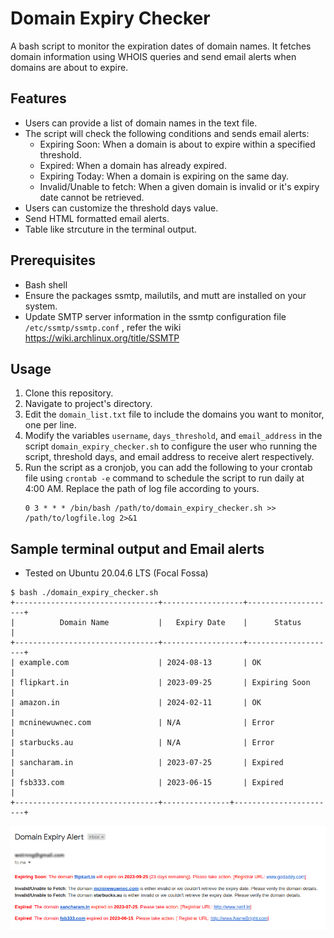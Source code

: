 # Domain Expiry Checker

A bash script to monitor the expiration dates of domain names. It fetches domain information using WHOIS queries and send email alerts when domains are about to expire.

## Features

- Users can provide a list of domain names in the text file.
- The script will check the following conditions and sends email alerts:
  - Expiring Soon: When a domain is about to expire within a specified threshold.
  - Expired: When a domain has already expired.
  - Expiring Today: When a domain is expiring on the same day.
  - Invalid/Unable to fetch: When a given domain is invalid or it's expiry date cannot be retrieved.
- Users can customize the threshold days value.
- Send HTML formatted email alerts.
- Table like strcuture in the terminal output.

## Prerequisites
- Bash shell
- Ensure the packages ssmtp, mailutils, and mutt are installed on your system.
- Update SMTP server information in the ssmtp configuration file `/etc/ssmtp/ssmtp.conf` , refer the wiki https://wiki.archlinux.org/title/SSMTP 

## Usage

1. Clone this repository.
2. Navigate to project's directory.
3. Edit the `domain_list.txt` file to include the domains you want to monitor, one per line.
4. Modify the variables `username`, `days_threshold`, and `email_address` in the script `domain_expiry_checker.sh` to configure the user who running the script, threshold days, and email address to receive alert respectively.
5. Run the script as a cronjob, you can add the following to your crontab file using `crontab -e` command to schedule the script to run daily at 4:00 AM. Replace the path of log file according to yours.
   ```
   0 3 * * * /bin/bash /path/to/domain_expiry_checker.sh >> /path/to/logfile.log 2>&1
   ```

## Sample terminal output and Email alerts

- Tested on Ubuntu 20.04.6 LTS (Focal Fossa)

```
$ bash ./domain_expiry_checker.sh 
+--------------------------------+------------------+--------------------+
|          Domain Name           |   Expiry Date    |      Status        |
+--------------------------------+------------------+--------------------+
| example.com                    | 2024-08-13       | OK                 |
| flipkart.in                    | 2023-09-25       | Expiring Soon      |
| amazon.in                      | 2024-02-11       | OK                 |
| mcninewuwnec.com               | N/A              | Error              |
| starbucks.au                   | N/A              | Error              |
| sancharam.in                   | 2023-07-25       | Expired            |
| fsb333.com                     | 2023-06-15       | Expired            |
+--------------------------------+---------------+-----------------------+

```

![Domain Expiry Alert Image](<output.png>)